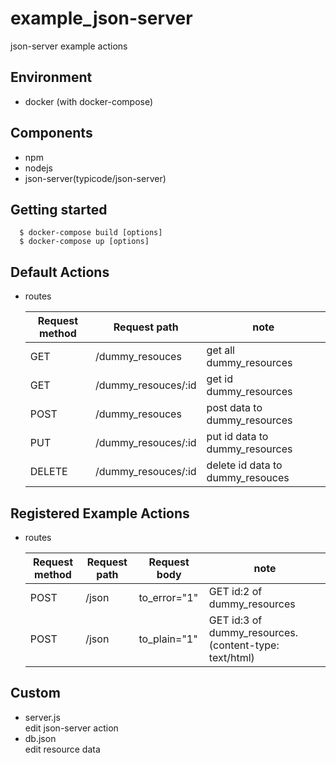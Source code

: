 # example_json-server
json-server example actions
## Environment
  * docker (with docker-compose)
## Components
  * npm
  * nodejs
  * json-server(typicode/json-server)
## Getting started
  ```
    $ docker-compose build [options]
    $ docker-compose up [options]
  ```
## Default Actions
 * routes

   | Request method | Request path        | note                             |
   | -------------- | ------------------- | -------------------------------- |
   | GET            | /dummy_resouces     | get all dummy_resources          |
   | GET            | /dummy_resouces/:id | get id dummy_resources           |
   | POST           | /dummy_resouces     | post data to dummy_resources     |
   | PUT            | /dummy_resouces/:id | put id data to dummy_resources   |
   | DELETE         | /dummy_resouces/:id | delete id data to dummy_resouces |

## Registered Example Actions
 * routes

   | Request method | Request path        | Request body        | note                                                   |
   | -------------- | ------------------- | ------------------- | ------------------------------------------------------ |
   | POST           | /json               | to_error="1"        | GET id:2 of dummy_resources                            |
   | POST           | /json               | to_plain="1"        | GET id:3 of dummy_resources. (content-type: text/html) |

## Custom
 * server.js  
   edit json-server action
 * db.json  
   edit resource data